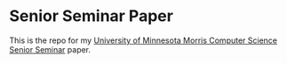 # Senior Seminar Paper

This is the repo for my [University of Minnesota Morris Computer Science Senior Seminar](https://umm-csci.github.io/senior-seminar) paper.
